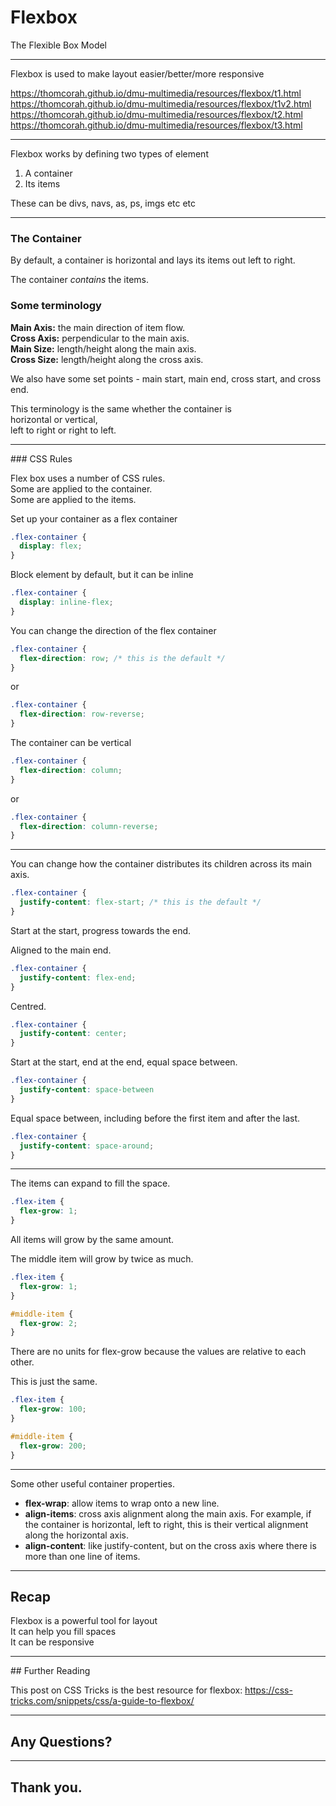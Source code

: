 # Flexbox
The Flexible Box Model

---

Flexbox is used to make layout easier/better/more responsive



<https://thomcorah.github.io/dmu-multimedia/resources/flexbox/t1.html>
<https://thomcorah.github.io/dmu-multimedia/resources/flexbox/t1v2.html>
<https://thomcorah.github.io/dmu-multimedia/resources/flexbox/t2.html>
<https://thomcorah.github.io/dmu-multimedia/resources/flexbox/t3.html>

---

Flexbox works by defining two types of element

1. A container
2. Its items

These can be divs, navs, as, ps, imgs etc etc

---

### The Container

By default, a container is horizontal and lays its items out left to right.

The container *contains* the items.


### Some terminology

**Main Axis:** the main direction of item flow.  
**Cross Axis:** perpendicular to the main axis.  
**Main Size:** length/height along the main axis.  
**Cross Size:** length/height along the cross axis.  

We also have some set points - main start, main end, cross start, and cross end.


This terminology is the same whether the container is  
horizontal or vertical,   
left to right or right to left.

---

### CSS Rules

Flex box uses a number of CSS rules.  
Some are applied to the container.  
Some are applied to the items.


Set up your container as a flex container
```css
.flex-container {
  display: flex;
}
```

Block element by default, but it can be inline
```css
.flex-container {
  display: inline-flex;
}
```


You can change the direction of the flex container
```css
.flex-container {
  flex-direction: row; /* this is the default */
}
```
or
```css
.flex-container {
  flex-direction: row-reverse;
}
```


The container can be vertical
```css
.flex-container {
  flex-direction: column;
}
```
or
```css
.flex-container {
  flex-direction: column-reverse;
}
```

---

You can change how the container distributes its children across its main axis.

```css
.flex-container {
  justify-content: flex-start; /* this is the default */
}
```
Start at the start, progress towards the end.


Aligned to the main end.
```css
.flex-container {
  justify-content: flex-end;
}
```


Centred.
```css
.flex-container {
  justify-content: center;
}
```


Start at the start, end at the end, equal space between.
```css
.flex-container {
  justify-content: space-between
}
```


Equal space between, including before the first item and after the last.
```css
.flex-container {
  justify-content: space-around;
}
```

---

The items can expand to fill the space.
```css
.flex-item {
  flex-grow: 1;
}
```
All items will grow by the same amount.


The middle item will grow by twice as much.
```css
.flex-item {
  flex-grow: 1;
}

#middle-item {
  flex-grow: 2;
}
```

There are no units for flex-grow because the values are relative to each other.


This is just the same.
```css
.flex-item {
  flex-grow: 100;
}

#middle-item {
  flex-grow: 200;
}
```

---

Some other useful container properties.  
* **flex-wrap**: allow items to wrap onto a new line.   
* **align-items**: cross axis alignment along the main axis. For example, if the container is horizontal, left to right, this is their vertical alignment along the horizontal axis.
* **align-content**: like justify-content, but on the cross axis where there is more than one line of items.

---

## Recap
Flexbox is a powerful tool for layout  
It can help you fill spaces  
It can be responsive  

---

## Further Reading

This post on CSS Tricks is the best resource for flexbox:
<https://css-tricks.com/snippets/css/a-guide-to-flexbox/>

---

## Any Questions?

---

## Thank you.
